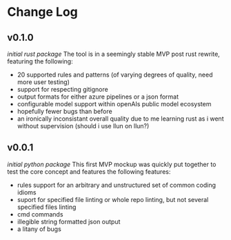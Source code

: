 # Change Log

## v0.1.0
*initial rust package*
The tool is in a seemingly stable MVP post rust rewrite, featuring the following:
- 20 supported rules and patterns (of varying degrees of quality, need more user testing)
- support for respecting gitignore
- output formats for either azure pipelines or a json format
- configurable model support within openAIs public model ecosystem
- hopefully fewer bugs than before
- an ironically inconsistant overall quality due to me learning rust as i went without supervision (should i use llun on llun?)

## v0.0.1
*initial python package*
This first MVP mockup was quickly put together to test the core concept and features the following features:
- rules support for an arbitrary and unstructured set of common coding idioms
- suport for specified file linting or whole repo linting, but not several specified files linting
- cmd commands
- illegible string formatted json output
- a litany of bugs
